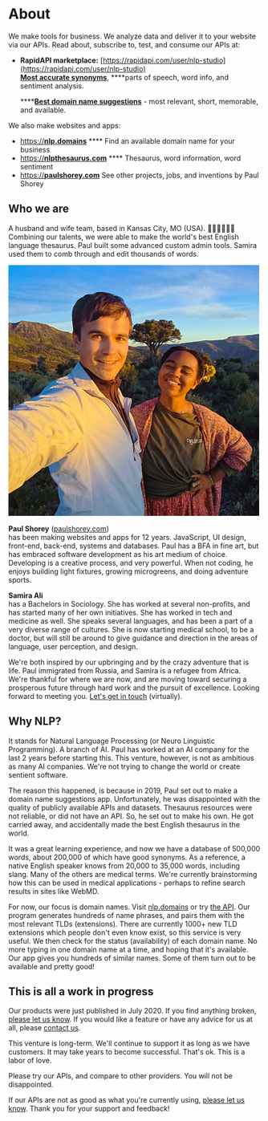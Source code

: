 # About

We make tools for business. We analyze data and deliver it to your website via our APIs. Read about, subscribe to, test, and consume our APIs at:

* **RapidAPI marketplace:** [https://rapidapi.com/user/nlp-studio](https://rapidapi.com/user/nlp-studio)  
  [**Most accurate synonyms**](https://rapidapi.com/nlp-studio/api/nlp-thesaurus1), ****parts of speech, word info, and sentiment analysis.

  \*\*\*\*[**Best domain name suggestions**](https://rapidapi.com/nlp-studio/api/domain-name-search1) - most relevant, short, memorable, and available.

We also make websites and apps:

* [https://**nlp.domains**](https://nlp.domains) **** Find an available domain name for your business
* [https://**nlpthesaurus.com**](https://nlpthesaurus.com) **** Thesaurus, word information, word sentiment
* [https://**paulshorey.com**](https://paulshorey.com) See other projects, jobs, and inventions by Paul Shorey

## Who we are

A husband and wife team, based in Kansas City, MO \(USA\). 👨🏼‍💻👩🏽‍💼Combining our talents, we were able to make the world's best English language thesaurus. Paul built some advanced custom admin tools. Samira used them to comb through and edit thousands of words. 

![We met in Utah. Love those mountains. Miss those sunsets!](.gitbook/assets/dsc_0354-500-png.jpg)

**Paul Shorey** \([paulshorey.com](https://paulshorey.com)\)   
has been making websites and apps for 12 years. JavaScript, UI design, front-end, back-end, systems and databases. Paul has a BFA in fine art, but has embraced software development as his art medium of choice. Developing is a creative process, and very powerful. When not coding, he enjoys building light fixtures, growing microgreens, and doing adventure sports.

**Samira Ali**   
has a Bachelors in Sociology. She has worked at several non-profits, and has started many of her own initiatives. She has worked in tech and medicine as well. She speaks several languages, and has been a part of a very diverse range of cultures. She is now starting medical school, to be a doctor, but will still be around to give guidance and direction in the areas of language, user perception, and design.

We're both inspired by our upbringing and by the crazy adventure that is life. Paul immigrated from Russia, and Samira is a refugee from Africa. We're thankful for where we are now, and are moving toward securing a prosperous future through hard work and the pursuit of excellence. Looking forward to meeting you. [Let's get in touch]() \(virtually\).

## Why NLP?

It stands for Natural Language Processing \(or Neuro Linguistic Programming\). A branch of AI. Paul has worked at an AI company for the last 2 years before starting this. This venture, however, is not as ambitious as many AI companies. We're not trying to change the world or create sentient software.

The reason this happened, is because in 2019, Paul set out to make a domain name suggestions app. Unfortunately, he was disappointed with the quality of publicly available APIs and datasets. Thesaurus resources were not reliable, or did not have an API. So, he set out to make his own. He got carried away, and accidentally made the best English thesaurus in the world. 

It was a great learning experience, and now we have a database of 500,000 words, about 200,000 of which have good synonyms. As a reference, a native English speaker knows from 20,000 to 35,000 words, including slang. Many of the others are medical terms. We're currently brainstorming how this can be used in medical applications - perhaps to refine search results in sites like WebMD. 

For now, our focus is domain names. Visit [nlp.domains](https://nlp.domains) or try [the API](https://rapidapi.com). Our program generates hundreds of name phrases, and pairs them with the most relevant TLDs \(extensions\). There are currently 1000+ new TLD extensions which people don't even know exist, so this service is very useful. We then check for the status \(availability\) of each domain name. No more typing in one domain name at a time, and hoping that it's available. Our app gives you hundreds of similar names. Some of them turn out to be available and pretty good!

## This is all a work in progress

Our products were just published in July 2020. If you find anything broken, [please let us know](). If you would like a feature or have any advice for us at all, please [contact us]().

This venture is long-term. We'll continue to support it as long as we have customers. It may take years to become successful. That's ok. This is a labor of love.

Please try our APIs, and compare to other providers. You will not be disappointed. 

If our APIs are not as good as what you're currently using, [please let us know](). Thank you for your support and feedback!



